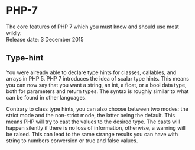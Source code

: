 # PHP-7
The core features of PHP 7 which you must know and should use most wildly.<br>
Release date: 3 December 2015

## Type-hint
You were already able to declare type hints for classes, callables, and arrays in PHP 5. PHP 7 introduces the idea of scalar type hints. This means you can now say that you want a string, an int, a float, or a bool data type, both for parameters and return types. The syntax is roughly similar to what can be found in other languages.

Contrary to class type hints, you can also choose between two modes: the strict mode and the non-strict mode, the latter being the default. This means PHP will try to cast the values to the desired type. The casts will happen silently if there is no loss of information, otherwise, a warning will be raised. This can lead to the same strange results you can have with string to numbers conversion or true and false values.

